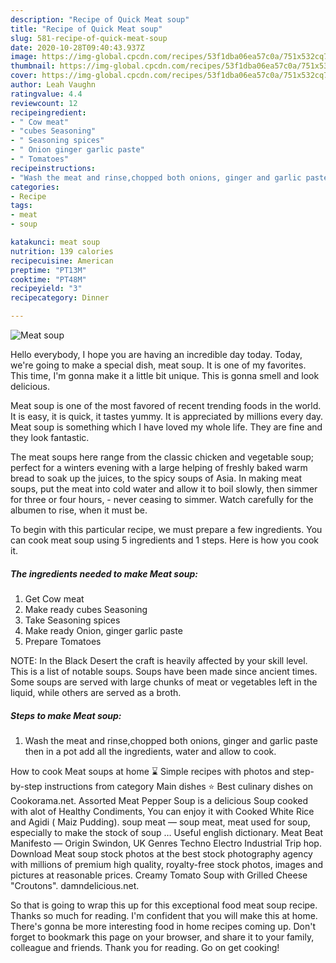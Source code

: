 ```yaml
---
description: "Recipe of Quick Meat soup"
title: "Recipe of Quick Meat soup"
slug: 581-recipe-of-quick-meat-soup
date: 2020-10-28T09:40:43.937Z
image: https://img-global.cpcdn.com/recipes/53f1dba06ea57c0a/751x532cq70/meat-soup-recipe-main-photo.jpg
thumbnail: https://img-global.cpcdn.com/recipes/53f1dba06ea57c0a/751x532cq70/meat-soup-recipe-main-photo.jpg
cover: https://img-global.cpcdn.com/recipes/53f1dba06ea57c0a/751x532cq70/meat-soup-recipe-main-photo.jpg
author: Leah Vaughn
ratingvalue: 4.4
reviewcount: 12
recipeingredient:
- " Cow meat"
- "cubes Seasoning"
- " Seasoning spices"
- " Onion ginger garlic paste"
- " Tomatoes"
recipeinstructions:
- "Wash the meat and rinse,chopped both onions, ginger and garlic paste then in a pot add all the ingredients, water and allow to cook."
categories:
- Recipe
tags:
- meat
- soup

katakunci: meat soup 
nutrition: 139 calories
recipecuisine: American
preptime: "PT13M"
cooktime: "PT48M"
recipeyield: "3"
recipecategory: Dinner

---
```



![Meat soup](https://img-global.cpcdn.com/recipes/53f1dba06ea57c0a/751x532cq70/meat-soup-recipe-main-photo.jpg)

Hello everybody, I hope you are having an incredible day today. Today, we're going to make a special dish, meat soup. It is one of my favorites. This time, I'm gonna make it a little bit unique. This is gonna smell and look delicious.

Meat soup is one of the most favored of recent trending foods in the world. It is easy, it is quick, it tastes yummy. It is appreciated by millions every day. Meat soup is something which I have loved my whole life. They are fine and they look fantastic.

The meat soups here range from the classic chicken and vegetable soup; perfect for a winters evening with a large helping of freshly baked warm bread to soak up the juices, to the spicy soups of Asia. In making meat soups, put the meat into cold water and allow it to boil slowly, then simmer for three or four hours, - never ceasing to simmer. Watch carefully for the albumen to rise, when it must be.


To begin with this particular recipe, we must prepare a few ingredients. You can cook meat soup using 5 ingredients and 1 steps. Here is how you cook it.

<!--inarticleads1-->

##### The ingredients needed to make Meat soup:

1. Get  Cow meat
1. Make ready cubes Seasoning
1. Take  Seasoning spices
1. Make ready  Onion, ginger garlic paste
1. Prepare  Tomatoes


NOTE: In the Black Desert the craft is heavily affected by your skill level. This is a list of notable soups. Soups have been made since ancient times. Some soups are served with large chunks of meat or vegetables left in the liquid, while others are served as a broth. 

<!--inarticleads2-->

##### Steps to make Meat soup:

1. Wash the meat and rinse,chopped both onions, ginger and garlic paste then in a pot add all the ingredients, water and allow to cook.


How to cook Meat soups at home ⌛ Simple recipes with photos and step-by-step instructions from category Main dishes ⭐ Best culinary dishes on Cookorama.net. Assorted Meat Pepper Soup is a delicious Soup cooked with alot of Healthy Condiments, You can enjoy it with Cooked White Rice and Agidi ( Maiz Pudding). soup meat — soup meat, meat used for soup, especially to make the stock of soup … Useful english dictionary. Meat Beat Manifesto — Origin Swindon, UK Genres Techno Electro Industrial Trip hop. Download Meat soup stock photos at the best stock photography agency with millions of premium high quality, royalty-free stock photos, images and pictures at reasonable prices. Creamy Tomato Soup with Grilled Cheese &#34;Croutons&#34;. damndelicious.net. 

So that is going to wrap this up for this exceptional food meat soup recipe. Thanks so much for reading. I'm confident that you will make this at home. There's gonna be more interesting food in home recipes coming up. Don't forget to bookmark this page on your browser, and share it to your family, colleague and friends. Thank you for reading. Go on get cooking!

